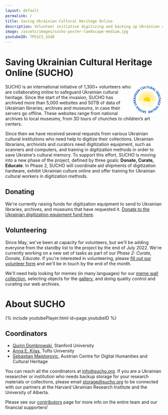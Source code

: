 ```yaml
---
layout: default
permalink: /
title: Saving Ukrainian Cultural Heritage Online
description: Volunteer initiative digitizing and backing up Ukrainian culture.
image: /assets/images/sucho-poster-landscape-medium.jpg
youtubeID: 7PG1C5_SSd8
---
```


# Saving Ukrainian Cultural Heritage Online (SUCHO)

<img src="/assets/images/sucho-logo.png" width="100px" style="float:right;" title="Saving Ukrainian Cultural Heritage Online">

SUCHO is an international initiative of 1,300+ volunteers who are collaborating online to safeguard Ukrainian cultural heritage. Since the start of the invasion, SUCHO has archived more than 5,000 websites and 50TB of data of Ukrainian libraries, archives and museums, in case their servers go offline. These websites range from national archives to local museums, from 3D tours of churches to children’s art centers.

Since then we have received several requests from various Ukrainian cultural institutions who need help to digitize their collections. Ukrainian librarians, archivists and curators need digitization equipment, such as scanners and computers, and training in digitization methods in order to save Ukraine's cultural memory. To support this effort, SUCHO is moving into a new phase of the project, defined by three goals: **Donate, Curate, Educate**. In Phase 2, SUCHO will coordinate aid shipments of digitization hardware, exhibit Ukrainian culture online and offer training for Ukrainian cultural workers in digitization methods.

## Donating
We're currently raising funds for digitization equipment to send to Ukrainian libraries, archives, and museums that have requested it. [Donate to the Ukrainian digitization equipment fund here](https://opencollective.com/sucho/projects/equipment).

## Volunteering 
Since May, we've been at capacity for volunteers, but we'll be adding everyone from the standby list to the project by the end of July 2022. We're currently working on a new set of tasks as part of our *Phase 2: Curate, Donate, Educate*. If you're interested in volunteering, please [fill out our volunteer form](https://docs.google.com/forms/d/e/1FAIpQLSc6KbhtEOI8zKsQmKT_waE1XlYEF1E6t-HzJ7Gc1EBfMvMg_A/viewform) and we'll be in touch by the end of the month. 

We'll need help looking for memes (in many languages) for our [meme wall collection](http://memes.sucho.org/), selecting objects for the [gallery](https://gallery.sucho.org/), and doing quality control and curating our web archives.

# About SUCHO

{% include youtubePlayer.html id=page.youtubeID %}


## Coordinators
- [Quinn Dombrowski](https://twitter.com/quinnanya), Stanford University
- [Anna E. Kijas](https://twitter.com/anna_kijas), Tufts University
- [Sebastian Majstorovic](https://twitter.com/storytracer), Austrian Centre for Digital Humanities and Cultural Heritage

You can reach all the coordinators at [info@sucho.org](mailto:info@sucho.org). If you are a Ukrainian researcher or institution who needs backup storage for your research materials or collections, please email [storage@sucho.org](mailto:storage@sucho.org) to be connected with our partners at the Harvard Ukrainian Research Institute and the University of Alberta.

Please see our [contributors](/contributors) page for more info on the entire team and our financial supporters!
